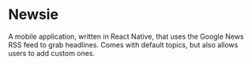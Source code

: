 # Newsie

A mobile application, written in React Native, that uses the Google News RSS feed to grab headlines. Comes with default topics, but also allows users to add custom ones.

